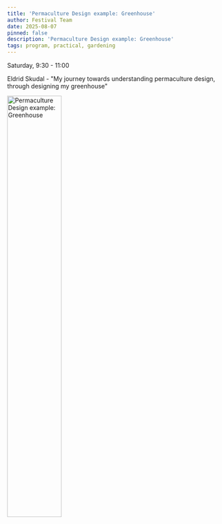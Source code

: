 ```yaml
---
title: 'Permaculture Design example: Greenhouse'
author: Festival Team
date: 2025-08-07
pinned: false
description: 'Permaculture Design example: Greenhouse'
tags: program, practical, gardening
---
```


<script>
    import Image from  '$lib/Image.svelte'
</script>

Saturday, 9:30 - 11:00

Eldrid Skudal - "My journey towards understanding permaculture design, through designing my greenhouse"

<Image 
  src='program/practical-gardening/6-permaculture-design-example-greenhouse.png'
  caption='Permaculture Design example: Greenhouse'
  alt='Permaculture Design example: Greenhouse'
  width='50%'/> 